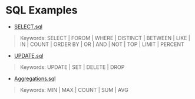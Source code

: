 # SQL Examples

- [SELECT.sql](https://github.com/m-bashari-m/sql-examples/blob/main/SELECT.sql)

> Keywords: SELECT | FOROM | WHERE | DISTINCT | BETWEEN | LIKE | IN | COUNT | ORDER BY | OR | AND | NOT | TOP | LIMIT | PERCENT

- [UPDATE.sql](https://github.com/m-bashari-m/sql-examples/blob/main/UPDATE.sql)

> Keywords: UPDATE | SET | DELETE | DROP

- [Aggregations.sql](https://github.com/m-bashari-m/sql-examples/blob/main/Aggregations.sql)

> Keywords: MIN | MAX | COUNT | SUM | AVG
